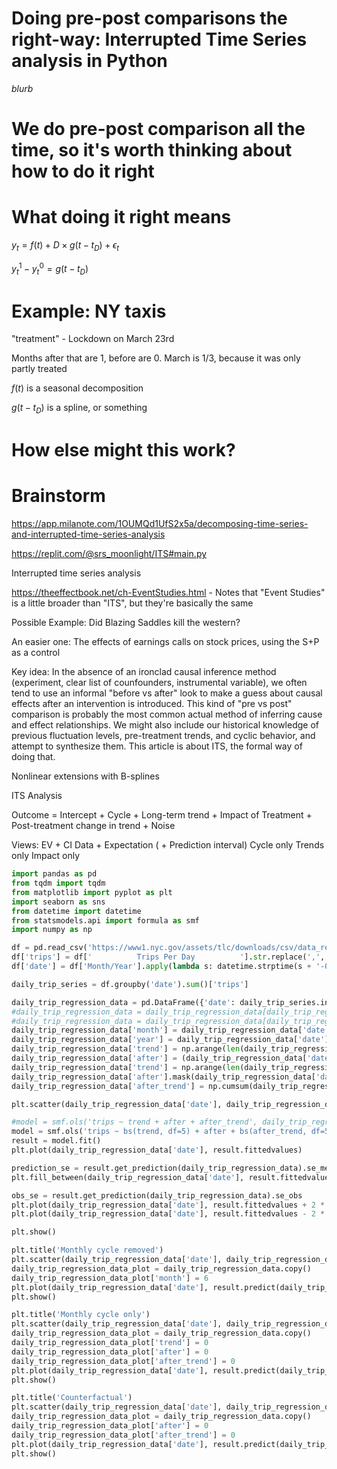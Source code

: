 # Doing pre-post comparisons the right-way: Interrupted Time Series analysis in Python

_blurb_

# We do pre-post comparison all the time, so it's worth thinking about how to do it right

# What doing it right means

$y_t = f(t) + D \times g(t - t_D) + \epsilon_t$

$y^1_t - y^0_t = g(t - t_D)$

# Example: NY taxis

"treatment" - Lockdown on March 23rd

Months after that are 1, before are 0. March is 1/3, because it was only partly treated

$f(t)$ is a seasonal decomposition

$g(t - t_D)$ is a spline, or something

# How else might this work?

# Brainstorm

https://app.milanote.com/1OUMQd1UfS2x5a/decomposing-time-series-and-interrupted-time-series-analysis

https://replit.com/@srs_moonlight/ITS#main.py

Interrupted time series analysis

https://theeffectbook.net/ch-EventStudies.html - Notes that "Event Studies" is a little broader than "ITS", but they're basically the same

Possible Example: Did Blazing Saddles kill the western? 

An easier one: The effects of earnings calls on stock prices, using the S+P as a control

Key idea: In the absence of an ironclad causal inference method (experiment, clear list of counfounders, instrumental variable), we often tend to use an informal "before vs after" look to make a guess about causal effects after an intervention is introduced. This kind of "pre vs post" comparison is probably the most common actual method of inferring cause and effect relationships. We might also include our historical knowledge of previous fluctuation levels, pre-treatment trends, and cyclic behavior, and attempt to synthesize them. This article is about ITS, the formal way of doing that.

Nonlinear extensions with B-splines

ITS Analysis

Outcome = Intercept + Cycle + Long-term trend + Impact of Treatment + Post-treatment change in trend + Noise

Views: EV + CI
Data + Expectation ( + Prediction interval)
Cycle only
Trends only
Impact only

```python
import pandas as pd
from tqdm import tqdm
from matplotlib import pyplot as plt
import seaborn as sns
from datetime import datetime
from statsmodels.api import formula as smf
import numpy as np

df = pd.read_csv('https://www1.nyc.gov/assets/tlc/downloads/csv/data_reports_monthly.csv')
df['trips'] = df['          Trips Per Day          '].str.replace(',', '').astype(float)
df['date'] = df['Month/Year'].apply(lambda s: datetime.strptime(s + '-01', '%Y-%m-%d'))

daily_trip_series = df.groupby('date').sum()['trips']

daily_trip_regression_data = pd.DataFrame({'date': daily_trip_series.index, 'trips': daily_trip_series}).reset_index(drop=True).sort_values('date')
#daily_trip_regression_data = daily_trip_regression_data[daily_trip_regression_data['date'] >= '2019-01-01']
#daily_trip_regression_data = daily_trip_regression_data[daily_trip_regression_data['date'] < '2022-01-01']
daily_trip_regression_data['month'] = daily_trip_regression_data['date'].apply(lambda x: x.month)
daily_trip_regression_data['year'] = daily_trip_regression_data['date'].apply(lambda x: x.year)
daily_trip_regression_data['trend'] = np.arange(len(daily_trip_regression_data))
daily_trip_regression_data['after'] = (daily_trip_regression_data['date'] >= '2020-04-01').apply(int)
daily_trip_regression_data['trend'] = np.arange(len(daily_trip_regression_data)) * (1. - daily_trip_regression_data['after']) + (daily_trip_regression_data['after'] * np.max(np.arange(len(daily_trip_regression_data)) * (1. - daily_trip_regression_data['after']))) # Forgive me...goal is to count up to the time when the intervention happens, then stay at that value. There's probably a nice way to do it with np.clip
daily_trip_regression_data['after'].mask(daily_trip_regression_data['date'] == '2020-03-01', 1./3, inplace=True)
daily_trip_regression_data['after_trend'] = np.cumsum(daily_trip_regression_data['after'])

plt.scatter(daily_trip_regression_data['date'], daily_trip_regression_data['trips'])

#model = smf.ols('trips ~ trend + after + after_trend', daily_trip_regression_data)
model = smf.ols('trips ~ bs(trend, df=5) + after + bs(after_trend, df=5) + C(month)', daily_trip_regression_data)
result = model.fit()
plt.plot(daily_trip_regression_data['date'], result.fittedvalues)

prediction_se = result.get_prediction(daily_trip_regression_data).se_mean
plt.fill_between(daily_trip_regression_data['date'], result.fittedvalues - 2 * prediction_se, result.fittedvalues + 2 * prediction_se, alpha=.5)

obs_se = result.get_prediction(daily_trip_regression_data).se_obs
plt.plot(daily_trip_regression_data['date'], result.fittedvalues + 2 * obs_se, color='black', linestyle='dotted')
plt.plot(daily_trip_regression_data['date'], result.fittedvalues - 2 * obs_se, color='black', linestyle='dotted')

plt.show()

plt.title('Monthly cycle removed')
plt.scatter(daily_trip_regression_data['date'], daily_trip_regression_data['trips'])
daily_trip_regression_data_plot = daily_trip_regression_data.copy()
daily_trip_regression_data_plot['month'] = 6
plt.plot(daily_trip_regression_data['date'], result.predict(daily_trip_regression_data_plot))
plt.show()

plt.title('Monthly cycle only')
plt.scatter(daily_trip_regression_data['date'], daily_trip_regression_data['trips'])
daily_trip_regression_data_plot = daily_trip_regression_data.copy()
daily_trip_regression_data_plot['trend'] = 0
daily_trip_regression_data_plot['after'] = 0
daily_trip_regression_data_plot['after_trend'] = 0
plt.plot(daily_trip_regression_data['date'], result.predict(daily_trip_regression_data_plot))
plt.show()

plt.title('Counterfactual')
plt.scatter(daily_trip_regression_data['date'], daily_trip_regression_data['trips'])
daily_trip_regression_data_plot = daily_trip_regression_data.copy()
daily_trip_regression_data_plot['after'] = 0
daily_trip_regression_data_plot['after_trend'] = 0
plt.plot(daily_trip_regression_data['date'], result.predict(daily_trip_regression_data_plot))
plt.show()
```

